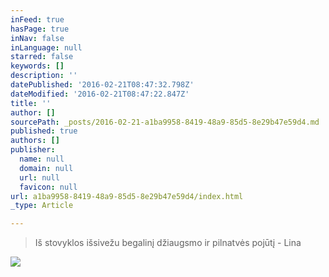 ```yaml
---
inFeed: true
hasPage: true
inNav: false
inLanguage: null
starred: false
keywords: []
description: ''
datePublished: '2016-02-21T08:47:32.798Z'
dateModified: '2016-02-21T08:47:22.847Z'
title: ''
author: []
sourcePath: _posts/2016-02-21-a1ba9958-8419-48a9-85d5-8e29b47e59d4.md
published: true
authors: []
publisher:
  name: null
  domain: null
  url: null
  favicon: null
url: a1ba9958-8419-48a9-85d5-8e29b47e59d4/index.html
_type: Article

---
```

> Iš stovyklos išsivežu begalinį džiaugsmo ir pilnatvės pojūtį - Lina

![](https://s3-us-west-2.amazonaws.com/the-grid-img/p/22524e386be939062b0e01d2d8bc7fbb1b1c23c4.jpg)